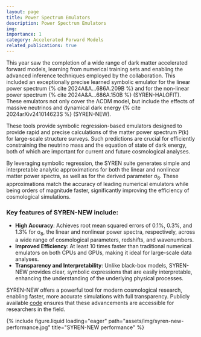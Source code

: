 ```yaml
---
layout: page
title: Power Spectrum Emulators
description: Power Spectrum Emulators
img:
importance: 1
category: Accelerated Forward Models
related_publications: true
---
```


This year saw the completion of a wide range of dark matter accelerated forward models, learning from numerical training sets and enabling the advanced inference techniques employed by the collaboration. This included an exceptionally precise learned symbolic emulator for the linear power spectrum {% cite 2024A&A...686A.209B %} and for the non-linear power spectrum {% cite 2024A&A...686A.150B %} (SYREN-HALOFIT). These emulators not only cover the <span>&Lambda;</span>CDM model, but include the effects of massive neutrinos and dynamical dark energy {% cite 2024arXiv241014623S %} (SYREN-NEW).

These tools provide symbolic regression-based emulators designed to provide rapid and precise calculations of the matter power spectrum <span>P(k)</span> for large-scale structure surveys. Such predictions are crucial for efficiently constraining the neutrino mass and the equation of state of dark energy, both of which are important for current and future cosmological analyses.

By leveraging symbolic regression, the SYREN suite generates simple and interpretable analytic approximations for both the linear and nonlinear matter power spectra, as well as for the derived parameter <span>&sigma;<sub>8</sub></span>. These approximations match the accuracy of leading numerical emulators while being orders of magnitude faster, significantly improving the efficiency of cosmological simulations.

### Key features of SYREN-NEW include:

- **High Accuracy**: Achieves root mean squared errors of 0.1%, 0.3%, and 1.3% for <span>&sigma;<sub>8</sub></span>, the linear and nonlinear power spectra, respectively, across a wide range of cosmological parameters, redshifts, and wavenumbers.
- **Improved Efficiency**: At least 10 times faster than traditional numerical emulators on both CPUs and GPUs, making it ideal for large-scale data analyses.
- **Transparency and Interpretability**: Unlike black-box models, SYREN-NEW provides clear, symbolic expressions that are easily interpretable, enhancing the understanding of the underlying physical processes.

SYREN-NEW offers a powerful tool for modern cosmological research, enabling faster, more accurate simulations with full transparency. Publicly available [code](https://github.com/DeaglanBartlett/symbolic_pofk/) ensures that these advancements are accessible for researchers in the field.

<div class="row">
    <div class="col-sm">
        {% include figure.liquid loading="eager" path="assets/img/syren-new-performance.jpg" title="SYREN-NEW performance" %}
    </div>
</div>
